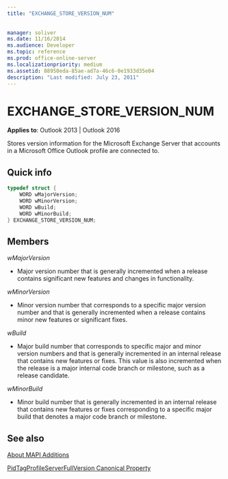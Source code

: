 ```yaml
---
title: "EXCHANGE_STORE_VERSION_NUM"
 
 
manager: soliver
ms.date: 11/16/2014
ms.audience: Developer
ms.topic: reference
ms.prod: office-online-server
ms.localizationpriority: medium
ms.assetid: 88950eda-85ae-ad7a-46c6-0e1933d35e04
description: "Last modified: July 23, 2011"
---
```


# EXCHANGE_STORE_VERSION_NUM

  
  
**Applies to**: Outlook 2013 | Outlook 2016 
  
Stores version information for the Microsoft Exchange Server that accounts in a Microsoft Office Outlook profile are connected to.
  
## Quick info

```cpp
typedef struct { 
    WORD wMajorVersion; 
    WORD wMinorVersion; 
    WORD wBuild; 
    WORD wMinorBuild; 
} EXCHANGE_STORE_VERSION_NUM; 

```

## Members

 _wMajorVersion_
  
- Major version number that is generally incremented when a release contains significant new features and changes in functionality.
    
 _wMinorVersion_
  
- Minor version number that corresponds to a specific major version number and that is generally incremented when a release contains minor new features or significant fixes.
    
 _wBuild_
  
- Major build number that corresponds to specific major and minor version numbers and that is generally incremented in an internal release that contains new features or fixes. This value is also incremented when the release is a major internal code branch or milestone, such as a release candidate.
    
 _wMinorBuild_
  
- Minor build number that is generally incremented in an internal release that contains new features or fixes corresponding to a specific major build that denotes a major code branch or milestone.
    
## See also



[About MAPI Additions](about-mapi-additions.md)
  
[PidTagProfileServerFullVersion Canonical Property](pidtagprofileserverfullversion-canonical-property.md)

